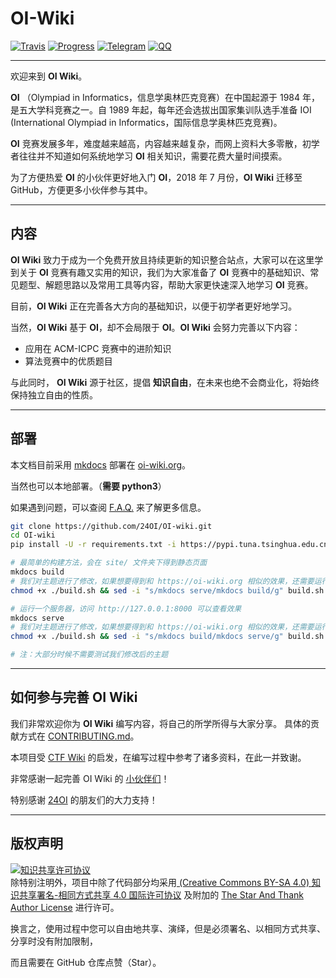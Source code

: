 # OI-Wiki


[![Travis](https://img.shields.io/travis/24OI/OI-wiki.svg?style=flat-square)](https://travis-ci.org/24OI/OI-wiki)
[![Progress](https://img.shields.io/badge/Progress-28%25-brightgreen.svg?style=flat-square)](https://github.com/24OI/OI-wiki)
[![Telegram](https://img.shields.io/badge/OI--wiki-join%20Telegram%20chat-brightgreen.svg?style=flat-square)](https://t.me/OIwiki)
[![QQ](https://img.shields.io/badge/OI--wiki-join%20QQ%20group-brightgreen.svg?style=flat-square)](https://jq.qq.com/?_wv=1027&k=5EfkM6K)

----

欢迎来到 **OI Wiki**。

**OI** （Olympiad in Informatics，信息学奥林匹克竞赛）在中国起源于 1984 年，是五大学科竞赛之一。自 1989 年起，每年还会选拔出国家集训队选手准备 IOI (International Olympiad in Informatics，国际信息学奥林匹克竞赛)。

**OI** 竞赛发展多年，难度越来越高，内容越来越复杂，而网上资料大多零散，初学者往往并不知道如何系统地学习 **OI** 相关知识，需要花费大量时间摸索。

为了方便热爱 **OI** 的小伙伴更好地入门 **OI**，2018 年 7 月份，**OI Wiki** 迁移至 GitHub，方便更多小伙伴参与其中。

----

## 内容

**OI Wiki** 致力于成为一个免费开放且持续更新的知识整合站点，大家可以在这里学到关于 **OI** 竞赛有趣又实用的知识，我们为大家准备了 **OI** 竞赛中的基础知识、常见题型、解题思路以及常用工具等内容，帮助大家更快速深入地学习 **OI** 竞赛。

目前，**OI Wiki** 正在完善各大方向的基础知识，以便于初学者更好地学习。

当然，**OI Wiki** 基于 **OI**，却不会局限于 **OI**。**OI Wiki** 会努力完善以下内容：

- 应用在 ACM-ICPC 竞赛中的进阶知识
- 算法竞赛中的优质题目

与此同时， **OI Wiki** 源于社区，提倡 **知识自由**，在未来也绝不会商业化，将始终保持独立自由的性质。

----

## 部署


本文档目前采用 [mkdocs](https://github.com/mkdocs/mkdocs) 部署在 [oi-wiki.org](https://oi-wiki.org)。

当然也可以本地部署。（**需要 python3**）

如果遇到问题，可以查阅 [F.A.Q.](.github/CONTRIBUTING.md#faq) 来了解更多信息。

```bash
git clone https://github.com/24OI/OI-wiki.git
cd OI-wiki
pip install -U -r requirements.txt -i https://pypi.tuna.tsinghua.edu.cn/simple/

# 最简单的构建方法，会在 site/ 文件夹下得到静态页面
mkdocs build
# 我们对主题进行了修改，如果想要得到和 https://oi-wiki.org 相似的效果，还需要运行下面这行
chmod +x ./build.sh && sed -i "s/mkdocs serve/mkdocs build/g" build.sh && ./build.sh

# 运行一个服务器，访问 http://127.0.0.1:8000 可以查看效果
mkdocs serve
# 我们对主题进行了修改，如果想要得到和 https://oi-wiki.org 相似的效果，还需要运行下面这行
chmod +x ./build.sh && sed -i "s/mkdocs build/mkdocs serve/g" build.sh && ./build.sh

# 注：大部分时候不需要测试我们修改后的主题
```

----

## 如何参与完善 OI Wiki

我们非常欢迎你为 **OI Wiki** 编写内容，将自己的所学所得与大家分享。
具体的贡献方式在 [CONTRIBUTING.md](.github/CONTRIBUTING.md)。

本项目受 [CTF Wiki](https://ctf-wiki.github.io/ctf-wiki/) 的启发，在编写过程中参考了诸多资料，在此一并致谢。

非常感谢一起完善 OI Wiki 的 [小伙伴们](https://github.com/24OI/OI-wiki/graphs/contributors)！

特别感谢 [24OI](https://github.com/24OI) 的朋友们的大力支持！

----

## 版权声明

<a rel="license" href="http://creativecommons.org/licenses/by-sa/4.0/"><img alt="知识共享许可协议" style="border-width:0" src="https://i.creativecommons.org/l/by-sa/4.0/88x31.png" /></a><br />
除特别注明外，项目中除了代码部分均采用<a rel="license" href="https://creativecommons.org/licenses/by-sa/4.0/deed.zh"> (Creative Commons BY-SA 4.0) 知识共享署名-相同方式共享 4.0 国际许可协议</a> 及附加的 [The Star And Thank Author License](https://github.com/zTrix/sata-license) 进行许可。

换言之，使用过程中您可以自由地共享、演绎，但是必须署名、以相同方式共享、分享时没有附加限制，

而且需要在 GitHub 仓库点赞（Star）。
